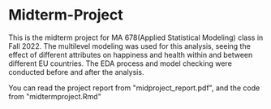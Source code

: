 # Midterm-Project

This is the midterm project for MA 678(Applied Statistical Modeling) class in Fall 2022. The multilevel modeling was used for this analysis, seeing the effect of different attributes on happiness and health within and between different EU countries. The EDA process and model checking were conducted before and after the analysis.

You can read the project report from "midproject_report.pdf", and the code from "midtermproject.Rmd"

